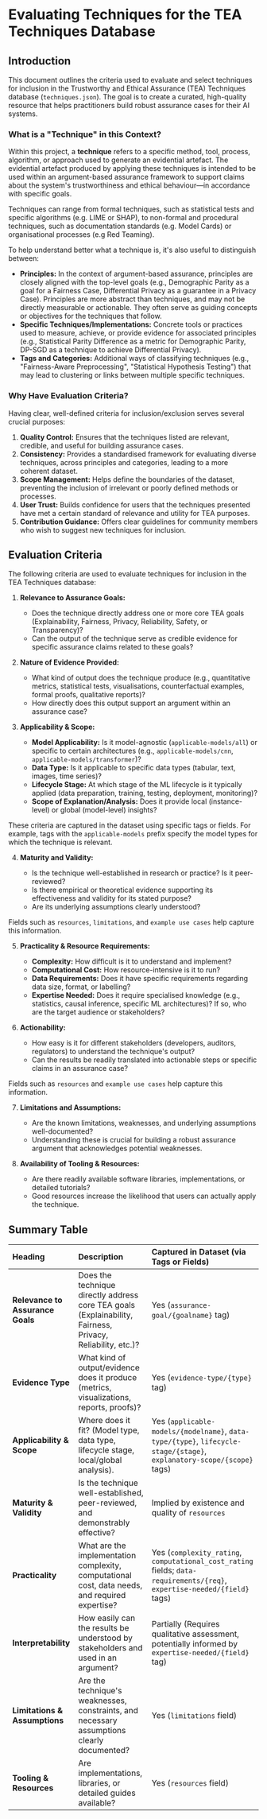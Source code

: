 # Evaluating Techniques for the TEA Techniques Database

## Introduction

This document outlines the criteria used to evaluate and select techniques for inclusion in the Trustworthy and Ethical Assurance (TEA) Techniques database (`techniques.json`). The goal is to create a curated, high-quality resource that helps practitioners build robust assurance cases for their AI systems.

### What is a "Technique" in this Context?

Within this project, a **technique** refers to a specific method, tool, process, algorithm, or approach used to generate an evidential artefact. The evidential artefact produced by applying these techniques is intended to be used within an argument-based assurance framework to support claims about the system's trustworthiness and ethical behaviour—in accordance with specific goals.

Techniques can range from formal techniques, such as statistical tests and specific algorithms (e.g. LIME or SHAP), to non-formal and procedural techniques, such as documentation standards (e.g. Model Cards) or organisational processes (e.g Red Teaming).

To help understand better what a technique is, it's also useful to distinguish between:

-   **Principles:** In the context of argument-based assurance, principles are closely aligned with the top-level goals (e.g., Demographic Parity as a goal for a Fairness Case, Differential Privacy as a guarantee in a Privacy Case). Principles are more abstract than techniques, and may not be directly measurable or actionable. They often serve as guiding concepts or objectives for the techniques that follow.
-   **Specific Techniques/Implementations:** Concrete tools or practices used to measure, achieve, or provide evidence for associated principles (e.g., Statistical Parity Difference as a metric for Demographic Parity, DP-SGD as a technique to achieve Differential Privacy).
-   **Tags and Categories:** Additional ways of classifying techniques (e.g., "Fairness-Aware Preprocessing", "Statistical Hypothesis Testing") that may lead to clustering or links between multiple specific techniques.

### Why Have Evaluation Criteria?

Having clear, well-defined criteria for inclusion/exclusion serves several crucial purposes:

1.  **Quality Control:** Ensures that the techniques listed are relevant, credible, and useful for building assurance cases.
2.  **Consistency:** Provides a standardised framework for evaluating diverse techniques, across principles and categories, leading to a more coherent dataset.
3.  **Scope Management:** Helps define the boundaries of the dataset, preventing the inclusion of irrelevant or poorly defined methods or processes.
4.  **User Trust:** Builds confidence for users that the techniques presented have met a certain standard of relevance and utility for TEA purposes.
5.  **Contribution Guidance:** Offers clear guidelines for community members who wish to suggest new techniques for inclusion.

## Evaluation Criteria

The following criteria are used to evaluate techniques for inclusion in the TEA Techniques database:

1. **Relevance to Assurance Goals:**

    - Does the technique directly address one or more core TEA goals (Explainability, Fairness, Privacy, Reliability, Safety, or Transparency)?
    - Can the output of the technique serve as credible evidence for specific assurance claims related to these goals?

2. **Nature of Evidence Provided:**

    - What kind of output does the technique produce (e.g., quantitative metrics, statistical tests, visualisations, counterfactual examples, formal proofs, qualitative reports)?
    - How directly does this output support an argument within an assurance case?

3. **Applicability & Scope:**

    - **Model Applicability:** Is it model-agnostic (`applicable-models/all`) or specific to certain architectures (e.g., `applicable-models/cnn`, `applicable-models/transformer`)?
    - **Data Type:** Is it applicable to specific data types (tabular, text, images, time series)?
    - **Lifecycle Stage:** At which stage of the ML lifecycle is it typically applied (data preparation, training, testing, deployment, monitoring)?
    - **Scope of Explanation/Analysis:** Does it provide local (instance-level) or global (model-level) insights?

These criteria are captured in the dataset using specific tags or fields. For example, tags with the `applicable-models` prefix specify the model types for which the technique is relevant.

4. **Maturity and Validity:**

    - Is the technique well-established in research or practice? Is it peer-reviewed?
    - Is there empirical or theoretical evidence supporting its effectiveness and validity for its stated purpose?
    - Are its underlying assumptions clearly understood?

Fields such as `resources`, `limitations`, and `example use cases` help capture this information.

5. **Practicality & Resource Requirements:**

    - **Complexity:** How difficult is it to understand and implement?
    - **Computational Cost:** How resource-intensive is it to run?
    - **Data Requirements:** Does it have specific requirements regarding data size, format, or labelling?
    - **Expertise Needed:** Does it require specialised knowledge (e.g., statistics, causal inference, specific ML architectures)? If so, who are the target audience or stakeholders?

6. **Actionability:**

    - How easy is it for different stakeholders (developers, auditors, regulators) to understand the technique's output?
    - Can the results be readily translated into actionable steps or specific claims in an assurance case?

Fields such as `resources` and `example use cases` help capture this information.

7. **Limitations and Assumptions:**

    - Are the known limitations, weaknesses, and underlying assumptions well-documented?
    - Understanding these is crucial for building a robust assurance argument that acknowledges potential weaknesses.

8. **Availability of Tooling & Resources:**

    - Are there readily available software libraries, implementations, or detailed tutorials?
    - Good resources increase the likelihood that users can actually apply the technique.

## Summary Table

| Heading                          | Description                                                                                                | Captured in Dataset (via Tags or Fields)                                                                                  |
| :------------------------------- | :--------------------------------------------------------------------------------------------------------- | :------------------------------------------------------------------------------------------------------------------------ |
| **Relevance to Assurance Goals** | Does the technique directly address core TEA goals (Explainability, Fairness, Privacy, Reliability, etc.)? | Yes (`assurance-goal/{goalname}` tag)                                                                                     |
| **Evidence Type**                | What kind of output/evidence does it produce (metrics, visualizations, reports, proofs)?                   | Yes (`evidence-type/{type}` tag)                                                                                          |
| **Applicability & Scope**        | Where does it fit? (Model type, data type, lifecycle stage, local/global analysis).                        | Yes (`applicable-models/{modelname}`, `data-type/{type}`, `lifecycle-stage/{stage}`, `explanatory-scope/{scope}` tags)    |
| **Maturity & Validity**          | Is the technique well-established, peer-reviewed, and demonstrably effective?                              | Implied by existence and quality of `resources`                                                                           |
| **Practicality**                 | What are the implementation complexity, computational cost, data needs, and required expertise?            | Yes (`complexity_rating`, `computational_cost_rating` fields; `data-requirements/{req}`, `expertise-needed/{field}` tags) |
| **Interpretability**             | How easily can the results be understood by stakeholders and used in an argument?                          | Partially (Requires qualitative assessment, potentially informed by `expertise-needed/{field}` tag)                       |
| **Limitations & Assumptions**    | Are the technique's weaknesses, constraints, and necessary assumptions clearly documented?                 | Yes (`limitations` field)                                                                                                 |
| **Tooling & Resources**          | Are implementations, libraries, or detailed guides available?                                              | Yes (`resources` field)                                                                                                   |
